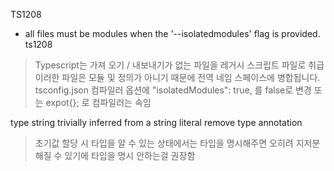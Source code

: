 TS1208
- all files must be modules when the '--isolatedmodules' flag is provided. ts1208
> Typescript는 가져 오기 / 내보내기가 없는 파일을 레거시 스크립트 파일로 취급 이러한 파일은 모듈 및 정의가 아니기 때문에 전역 네임 스페이스에 병합됩니다. 
> tsconfig.json 컴파일러 옵션에 "isolatedModules": true, 를 false로 변경 또는 expot{}; 로 컴파일러는 속임

type string trivially inferred from a string literal remove type annotation
> 초기값 할당 시 타입을 알 수 있는 상태에서는 타입을 명시해주면 오히려 지저분해질 수 있기에 타입을 명시 안하는걸 권장함


